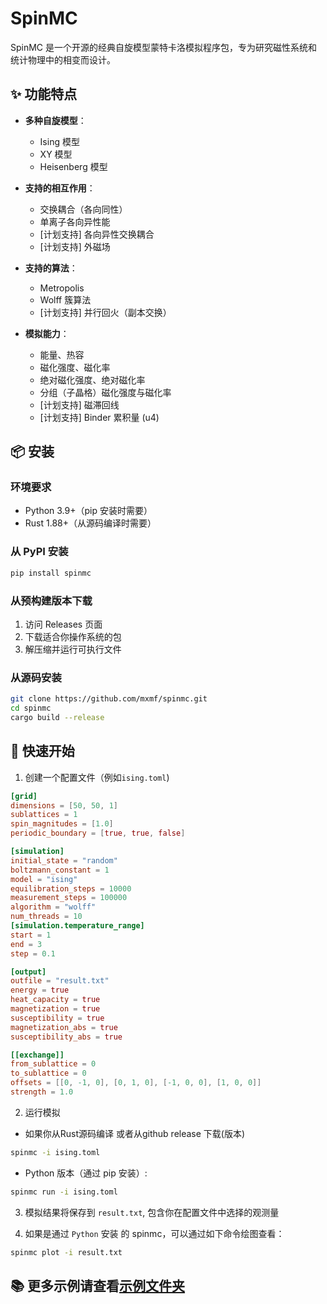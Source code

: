 # SpinMC

SpinMC 是一个开源的经典自旋模型蒙特卡洛模拟程序包，专为研究磁性系统和统计物理中的相变而设计。

## ✨ 功能特点

- **多种自旋模型**：
  - Ising 模型
  - XY 模型
  - Heisenberg 模型

- **支持的相互作用**：
  - 交换耦合（各向同性）
  - 单离子各向异性能
  - [计划支持] 各向异性交换耦合
  - [计划支持] 外磁场

- **支持的算法**：
  - Metropolis
  - Wolff 簇算法
  - [计划支持] 并行回火（副本交换）

- **模拟能力**：
  - 能量、热容
  - 磁化强度、磁化率
  - 绝对磁化强度、绝对磁化率
  - 分组（子晶格）磁化强度与磁化率
  - [计划支持] 磁滞回线
  - [计划支持] Binder 累积量 (u4)

## 📦 安装

### 环境要求

- Python 3.9+（pip 安装时需要）
- Rust 1.88+（从源码编译时需要）

### 从 PyPI 安装

```bash
pip install spinmc
```

### 从预构建版本下载

1. 访问 Releases 页面
2. 下载适合你操作系统的包
3. 解压缩并运行可执行文件

### 从源码安装

```bash
git clone https://github.com/mxmf/spinmc.git
cd spinmc
cargo build --release
```

## 🚀 快速开始

1. 创建一个配置文件（例如`ising.toml`)

```toml
[grid]
dimensions = [50, 50, 1]
sublattices = 1
spin_magnitudes = [1.0]
periodic_boundary = [true, true, false]

[simulation]
initial_state = "random"
boltzmann_constant = 1
model = "ising"
equilibration_steps = 10000
measurement_steps = 100000
algorithm = "wolff"
num_threads = 10
[simulation.temperature_range]
start = 1
end = 3
step = 0.1

[output]
outfile = "result.txt"
energy = true
heat_capacity = true
magnetization = true
susceptibility = true
magnetization_abs = true
susceptibility_abs = true

[[exchange]]
from_sublattice = 0
to_sublattice = 0
offsets = [[0, -1, 0], [0, 1, 0], [-1, 0, 0], [1, 0, 0]]
strength = 1.0
```

2. 运行模拟

- 如果你从Rust源码编译 或者从github release 下载(版本)

```bash
spinmc -i ising.toml
```

- Python 版本（通过 pip 安装）:

```bash
spinmc run -i ising.toml
```

3. 模拟结果将保存到 `result.txt`, 包含你在配置文件中选择的观测量

4. 如果是通过 `Python` 安装 的 spinmc，可以通过如下命令绘图查看：

```bash
spinmc plot -i result.txt
```

## 📚 更多示例请查看[示例文件夹](examples)
